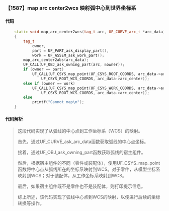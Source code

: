 ### 【1587】map arc center2wcs 映射弧中心到世界坐标系

#### 代码

```cpp
    static void map_arc_center2wcs(tag_t arc, UF_CURVE_arc_t *arc_data)  
    {  
        tag_t  
            owner,  
            part = UF_PART_ask_display_part(),  
            work = UF_ASSEM_ask_work_part();  
        map_arc_center2abs(arc_data);  
        UF_CALL(UF_OBJ_ask_owning_part(arc, &owner));  
        if (owner == part)  
            UF_CALL(UF_CSYS_map_point(UF_CSYS_ROOT_COORDS, arc_data->arc_center,  
                UF_CSYS_ROOT_WCS_COORDS, arc_data->arc_center));  
        else if (owner == work)  
            UF_CALL(UF_CSYS_map_point(UF_CSYS_WORK_COORDS, arc_data->arc_center,  
                UF_CSYS_ROOT_WCS_COORDS, arc_data->arc_center));  
        else  
            printf("Cannot map\n");  
    }

```

#### 代码解析

> 这段代码实现了从弧线的中心点到工作坐标系（WCS）的映射。
>
> 首先，通过UF_CURVE_ask_arc_data函数获取弧线的中心点坐标。
>
> 接着，通过UF_OBJ_ask_owning_part函数获取弧线的宿主组件。
>
> 然后，根据宿主组件的不同（零件或装配体），使用UF_CSYS_map_point函数将中心点从弧线所在的坐标系映射到WCS。对于零件，从模型坐标系映射到WCS；对于装配体，从工作坐标系映射到WCS。
>
> 最后，如果宿主组件既不是零件也不是装配体，则打印提示信息。
>
> 综上所述，该代码实现了弧线中心点到WCS的映射，以便进行后续的坐标转换等操作。
>
